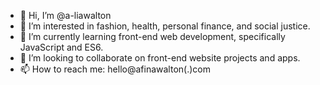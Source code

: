 - 👋 Hi, I’m @a-liawalton
- 👀 I’m interested in fashion, health, personal finance, and social justice.
- 🌱 I’m currently learning front-end web development, specifically JavaScript and ES6.
- 💞️ I’m looking to collaborate on front-end website projects and apps.
- 📫 How to reach me:
  hello@afinawalton(.)com
